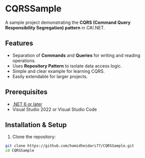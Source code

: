 # CQRSSample

A sample project demonstrating the **CQRS (Command Query Responsibility Segregation) pattern** in C#/.NET.

## Features
- Separation of **Commands** and **Queries** for writing and reading operations.
- Uses **Repository Pattern** to isolate data access logic.
- Simple and clear example for learning CQRS.
- Easily extendable for larger projects.

## Prerequisites
- [.NET 6 or later](https://dotnet.microsoft.com/)
- Visual Studio 2022 or Visual Studio Code

## Installation & Setup
1. Clone the repository:
```bash
git clone https://github.com/hamidheidari77/CQRSSample.git
cd CQRSSample
